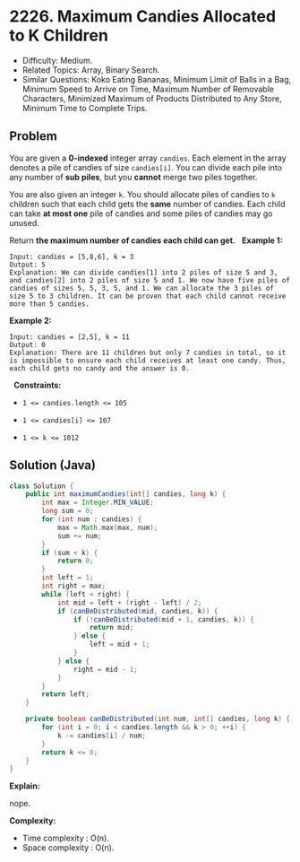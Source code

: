 # 2226. Maximum Candies Allocated to K Children

- Difficulty: Medium.
- Related Topics: Array, Binary Search.
- Similar Questions: Koko Eating Bananas, Minimum Limit of Balls in a Bag, Minimum Speed to Arrive on Time, Maximum Number of Removable Characters, Minimized Maximum of Products Distributed to Any Store, Minimum Time to Complete Trips.

## Problem

You are given a **0-indexed** integer array ```candies```. Each element in the array denotes a pile of candies of size ```candies[i]```. You can divide each pile into any number of **sub piles**, but you **cannot** merge two piles together.

You are also given an integer ```k```. You should allocate piles of candies to ```k``` children such that each child gets the **same** number of candies. Each child can take **at most one** pile of candies and some piles of candies may go unused.

Return **the **maximum number of candies** each child can get.**
 
**Example 1:**

```
Input: candies = [5,8,6], k = 3
Output: 5
Explanation: We can divide candies[1] into 2 piles of size 5 and 3, and candies[2] into 2 piles of size 5 and 1. We now have five piles of candies of sizes 5, 5, 3, 5, and 1. We can allocate the 3 piles of size 5 to 3 children. It can be proven that each child cannot receive more than 5 candies.
```

**Example 2:**

```
Input: candies = [2,5], k = 11
Output: 0
Explanation: There are 11 children but only 7 candies in total, so it is impossible to ensure each child receives at least one candy. Thus, each child gets no candy and the answer is 0.
```

 
**Constraints:**


	
- ```1 <= candies.length <= 105```
	
- ```1 <= candies[i] <= 107```
	
- ```1 <= k <= 1012```



## Solution (Java)

```java
class Solution {
    public int maximumCandies(int[] candies, long k) {
        int max = Integer.MIN_VALUE;
        long sum = 0;
        for (int num : candies) {
            max = Math.max(max, num);
            sum += num;
        }
        if (sum < k) {
            return 0;
        }
        int left = 1;
        int right = max;
        while (left < right) {
            int mid = left + (right - left) / 2;
            if (canBeDistributed(mid, candies, k)) {
                if (!canBeDistributed(mid + 1, candies, k)) {
                    return mid;
                } else {
                    left = mid + 1;
                }
            } else {
                right = mid - 1;
            }
        }
        return left;
    }

    private boolean canBeDistributed(int num, int[] candies, long k) {
        for (int i = 0; i < candies.length && k > 0; ++i) {
            k -= candies[i] / num;
        }
        return k <= 0;
    }
}
```

**Explain:**

nope.

**Complexity:**

* Time complexity : O(n).
* Space complexity : O(n).
